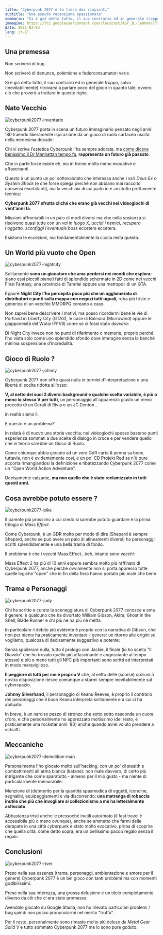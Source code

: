 ```yaml
---
title: "Cyberpunk 2077 è la fiera dei rimpianti"
subtitle: "Una pseudo recensione spassionata"
sommario: "Si è già detto tutto, il suo contrario ed in generale troppo, salvo (inevitabilmente) del gioco in quanto tale, ovvero l'unico argomento che tratterò in queste righe."
immagine: https://lh3.googleusercontent.com/cloudcast/AGY_3L-JeUknmF77snzdVpN9uk28602Vka4gnv85EYITeNbyC7YPJTh1TN32Cw=w2400-h1350-rw-no
date: 2021-02-03
lang: it-IT
---
```


## Una premessa

Non scriverò di bug.

Non scriverò di denunce, polemiche e federconsumatori varie.

Si è già detto tutto, il suo contrario ed in generale _troppo_, salvo (inevitabilmente) ritrovarsi a parlare poco del gioco in quanto tale, ovvero ciò che proverò a trattare in queste righe.

## Nato Vecchio

![cyberpunk2077-inventario](https://lh3.googleusercontent.com/cloudcast/AGY_3L-YCtx1QQi9kHFbIKbdFUUQEMxdv15JkUGDkb7ScWJRLb-_dm6YJTd7xQ=w2400-h1350-rw-no)

Cyberpunk 2077 porta in scena un futuro immaginario pensato negli anni '80 traendo liberamente ispirazione da un gioco di ruolo cartaceo uscito nella medesima decade: 

Chi vi scrive l'estetica Cyberpunk l'ha sempre adorata, ma [come diceva benissimo il Dr Manhattan tempo fa](https://docmanhattan.blogspot.com/2014/08/giappone-in-film-fantascienza-anni-80-e-90.html), **rappresenta un futuro già passato**.

Che in parte forse esiste eh, ma in forme molto meno evocative e affascinanti.

Questo è un punto un po' sottovalutato che interessa anche i vari _Deus Ex_ o _System Shock_ (e che forse spiega perché non abbiano mai raccolto consensi esorbitanti), ma la vecchiaia di cui parlo io è anzitutto prettamente tecnica: 

**Cyberpunk 2077 sfrutta cliché che erano già vecchi nei videogiochi di vent'anni fa**:

Missioni affrontabili in un paio di modi diversi ma che nella sostanza si risolvono quasi tutte con un _vai in luogo X, uccidi i nemici, recupera l'oggetto, sconfiggi l'eventuale boss_ eccetera eccetera.

Esistono le eccezioni, ma fondamentalmente la ciccia resta questa.

## Un World più vuoto che Open

![cyberpunk2077-nightcity](https://lh3.googleusercontent.com/cloudcast/AGY_3L8BeZKQ25wOzaQ74h9KexDNzFxcSqhmDDY5F5ucNz54aPF67sff2abjnA=w2400-h1350-rw-no)

Solitamente **sono un giocatore che ama perdersi nei mondi che esplora:** siano essi piccoli pianeti fatti di splendide schermate in 2D come nei vecchi Final Fantasy, una provincia di Tamriel oppure una metropoli di un GTA.

Eppure **Night City l'ho percepita poco più che un agglomerato di distributori e punti sulla mappa con negozi tutti uguali**, roba più triste e generica di un vecchio MMORPG coreano a caso.

Non saprei bene descrivere i motivi, ma posso ricordarmi bene le vie di Portland in Liberty City (GTA3), le case di Balmora (Morrowind) oppure le giapponesità del Wutai (FFVII) come se ci fossi stato _davvero_:

Di Night City invece non ho punti di riferimento o memorie, proprio perché l'ho vista solo come uno splendido sfondo dove interagire senza la benché minima sospensione d'incredulità.

## Gioco di Ruolo ?

![cyberpunk2077-johnny](https://lh3.googleusercontent.com/cloudcast/AGY_3L_z19kjt8LOM_qUBaULYNCKNPRN_SAFRc7G6iRax-5DNSdM5gOBKSe4bg=w2400-h1350-rw-no)

Cyberpunk 2077 non offre quasi nulla in termini d'interpretazione e una libertà di scelta ridotta all'osso: 

**V, al netto dei suoi 3 diversi background e qualche scelta variabile, è più o meno lo stesso V per tutti**, un personaggio all'apparenza giusto un meno precotto di un Geralt di Rivia o un JC Denton... 

in realtà siamo lì.

E questo è un problema?

In relatà è di nuovo una storia vecchia: nei videogiochi spesso bastano punti esperienza sommati a due scelte di dialogo in croce e per vendere quello che in teoria sarebbe un Gioco di Ruolo.

Come chiunque abbia giocato ad un _vero_ GdR carta & penna sa bene, tuttavia, non è evidentemente così, e un po' CD Projekt Red se n'è pure accorta rimangiandosi la definizione e ribatezzando Cyberpunk 2077 come un "Open World Action Adventure".

Decisamente calzante, **ma non quello che è stato reclamizzato in tutti questi anni.**

## Cosa avrebbe potuto essere ?

![cyberpunk2077-bike](https://lh3.googleusercontent.com/cloudcast/AGY_3L8EVscnVtDp-PiXjY4Qz7YimtQ83wjW7tT8J5GAsEHVS3TSU1eEal6qZA=w2400-h1350-rw-no)

Il parente più prossimo a cui credo si sarebbe potuto guardare è la prima trilogia di _Mass Effect_:

Come Cyberpunk, è un GDR molto per modo di dire (Shepard è sempre Shepard, anche se può avere un paio di alineamenti diversi) ha personaggi scritti splendidamente e una bella trama di fondo.

Il problema è che i vecchi Mass Effect...beh, intanto sono _vecchi_: 

Mass Effect 2 ha più di 10 anni eppure sembra molto più raffinato di Cyberpunk 2077, anche perché ovviamente non si porta appresso tutte quelle logiche "open" che in fin della fiera hanno portato più male che bene.

## Trama e Personaggi 

![cyberpunk2077-judy](https://lh3.googleusercontent.com/cloudcast/AGY_3L9h_X2Wlcd8CwiNwrRr0HT_pGWWYxJOenvFLTExDNxGvI7KZs-RYxWqaw=w2400-h1350-rw-no)

Chi ha scritto e curato la sceneggiatura di Cyberpunk 2077 conosce e ama il genere: è qualcuno che ha divortato William Gibson, Akira, Ghost in the Shell, Blade Runner e chi più ne ha più ne metta.

In particolare il debito più evidente è proprio con la narrativa di Gibson, che non per niente ha praticamente inventato il genere: un ritorno alle origini se vogliamo, qualcosa di decisamente suggestivo e potente:

Senza spoilerare nulla, tutto il prologo con Jackie, il finale (io ho scelto "Il Diavolo" che ho trovato quello più affascinante e angosciante al tempo stesso) e più o meno tutti gli NPC più importanti sono scritti ed interpretati in modo meraviglioso.

**Il peggiore di tutti per me è proprio V** che, al netto delle (scarse) opzioni a nostra disposizione riesce comunque a starmi sempre inevitabilmente sul cyberspazio.

**Johnny Silverhand**, il personaggio di Keanu Reeves, è proprio il contrario dei personaggi che il buon Keanu interpreta solitamente e a cui ci ha abituato: 

In breve, è un narciso pezzo di stronzo che sotto sotto nasconde un cuore d'oro, e che personalmente ho apprezzato moltissimo (del resto, è praticamente una rockstar anni '80) anche quando avrei voluto prendere a schiaffi.

## Meccaniche

![cyberpunk2077-demolition-man](https://lh3.googleusercontent.com/cloudcast/AGY_3L88fRDreIxJOihyNO7MlIu_QepOxNDGMzmX6VmMl39R2lNyGgNYF3gpUQ=w2400-h1350-rw-no)

Personalmente l'ho giocato molto sull'hacking, con un po' di stealth e combattimenti all'arma bianca (katane): non male davvero, di certo più intrigante che come sparatutto - almeno per il mio gusto - ma niente di particolarmente memorabile.

Menzione di (de)merito per la quantità spasmodica di oggetti, iconcine, segnalini, equipaggiamenti e via discorrendo: **una matranga di robaccia inutile che più che invogliare al collezionismo a me ha letteralmente asfissiato**.

Abbastanza tristi anche le pressoché inutili auto/moto (il fast travel è accessibile più o meno ovunque), anche se ammetto che farmi delle derapate in una città cyberpunk è stato molto evocativo, prima di scoprire che quella città, come detto sopra, era un bellissimo pacco regalo senza il regalo.

## Conclusioni 

![cyberpunk2077-river](https://lh3.googleusercontent.com/cloudcast/AGY_3L-DYpRxjPJAPgXHsLCXbk67FzIwsuuHkIYB3vVUv4TFpMseCKBPb6zfiQ=w2400-h1350-rw-no)

Preso nella sua essenza (trama, personaggi, ambientazione e amore per il genere) Cyberpunk 2077 è un bel gioco con tanti problemi ma con momenti godibilissimi.

Preso nella sua interezza, una grossa delusione e un titolo completamente diverso da ciò che ci era stato promesso.

Avendolo giocato su Google Stadia, non ho rilevato particolari problemi / bug quindi non posso pronunciarmi nel merito "truffa".

Per il resto, personalmente sono rimasto molto più deluso da _Metal Gear Solid V_ e tutto sommato Cyberpunk 2077 me lo sono pure goduto.